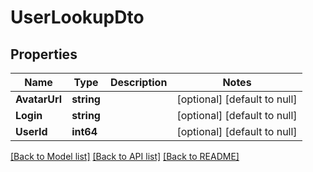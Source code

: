 # UserLookupDto

## Properties
Name | Type | Description | Notes
------------ | ------------- | ------------- | -------------
**AvatarUrl** | **string** |  | [optional] [default to null]
**Login** | **string** |  | [optional] [default to null]
**UserId** | **int64** |  | [optional] [default to null]

[[Back to Model list]](../README.md#documentation-for-models) [[Back to API list]](../README.md#documentation-for-api-endpoints) [[Back to README]](../README.md)


